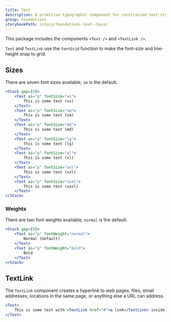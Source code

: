 ```yaml
---
title: Text
description: A primitive typographic component for constrained text styles
group: Foundations
storybookPath: /story/foundations-text--basic
---
```


This package includes the components `<Text />` and `<TextLink />`.

`Text` and `TextLink` use the `fontGrid` function to make the font-size and line-height snap to grid.

## Sizes

There are seven font sizes available, `sm` is the default.

```jsx live
<Stack gap={0}>
	<Text as="p" fontSize="xs">
		This is some text (xs)
	</Text>
	<Text as="p" fontSize="sm">
		This is some text (sm)
	</Text>
	<Text as="p" fontSize="md">
		This is some text (md)
	</Text>
	<Text as="p" fontSize="lg">
		This is some text (lg)
	</Text>
	<Text as="p" fontSize="xl">
		This is some text (xl)
	</Text>
	<Text as="p" fontSize="xxl">
		This is some text (xxl)
	</Text>
	<Text as="p" fontSize="xxxl">
		This is some text (xxxl)
	</Text>
</Stack>
```

### Weights

There are two font weights available, `normal` is the default.

```jsx live
<Stack gap={0}>
	<Text as="p" fontWeight="normal">
		Normal (default)
	</Text>
	<Text as="p" fontWeight="bold">
		Bold
	</Text>
</Stack>
```

## TextLink

The `TextLink` component creates a hyperlink to web pages, files, email addresses, locations in the same page, or anything else a URL can address.

```jsx live
<Text>
	This is some text with <TextLink href="#">a link</TextLink> inside.
</Text>
```
